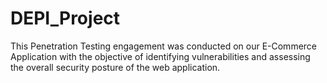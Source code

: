 # DEPI_Project
This Penetration Testing engagement was conducted on our E-Commerce Application with the objective of identifying vulnerabilities and assessing the overall security posture of the web application.
